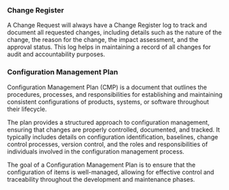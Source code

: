 


### Change Register
A Change Request will always have a Change Register log to track and document all requested changes, including details such as the nature of the change, the reason for the change, the impact assessment, and the approval status. 
This log helps in maintaining a record of all changes for audit and accountability purposes.


### Configuration Management Plan
Configuration Management Plan (CMP) is a document that outlines the procedures, processes, and responsibilities for establishing and maintaining consistent configurations of products, systems, or software throughout their lifecycle.

The plan provides a structured approach to configuration management, ensuring that changes are properly controlled, documented, and tracked. It typically includes details on configuration identification, baselines, change control processes, version control, and the roles and responsibilities of individuals involved in the configuration management process.

The goal of a Configuration Management Plan is to ensure that the configuration of items is well-managed, allowing for effective control and traceability throughout the development and maintenance phases.
